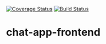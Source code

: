 [![Coverage Status](https://coveralls.io/repos/github/izzett222/chat-app-frontend/badge.svg?branch=develop)](https://coveralls.io/github/izzett222/chat-app-frontend?branch=develop)
[![Build Status](https://travis-ci.com/izzett222/chat-app-frontend.svg?branch=develop)](https://travis-ci.com/izzett222/chat-app-frontend)
# chat-app-frontend
